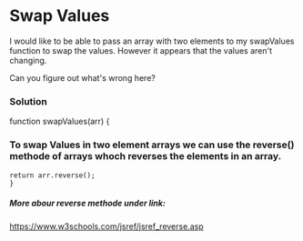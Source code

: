 # Swap Values

I would like to be able to pass an array with two elements to my swapValues function to swap the values. However it appears that the values aren't changing.

Can you figure out what's wrong here?

### Solution

function swapValues(arr) {
### To swap Values in two element arrays we can use the reverse() methode of arrays whoch reverses the elements in an array.
    return arr.reverse();
    }

##### More abour reverse methode under link:

https://www.w3schools.com/jsref/jsref_reverse.asp
